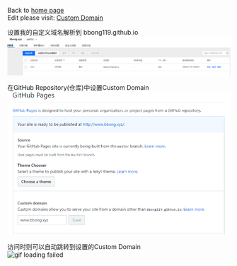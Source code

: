  Back to [home page](README.md)  
 Edit please visit: [Custom Domain](https://github.com/BBong119/bbong119.github.io/blob/master/customDomain.md)
 
  
  设置我的自定义域名解析到 bbong119.github.io  
  ![image loading failed](settingDNS.PNG)  
    
    
  在GitHub Repository(仓库)中设置Custom Domain  
  ![image loading failed](settingCustomDomain.png)  
    
          
  访问时则可以自动跳转到设置的Custom Domain  
  ![gif loading failed](CustomDomain.gif)  

